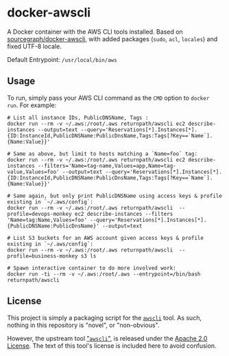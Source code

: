 # docker-awscli
A Docker container with the AWS CLI tools installed.
Based on [sourcegraph/docker-awscli][1], with added packages (`sudo`, `acl`, `locales`) and fixed UTF-8 locale.

Default Entrypoint: `/usr/local/bin/aws`

## Usage


To run, simply pass your AWS CLI command as the `CMD` option to `docker run`.  For example:

    # List all instance IDs, PublicDNSName, Tags :
    docker run --rm -v ~/.aws:/root/.aws returnpath/awscli ec2 describe-instances --output=text --query='Reservations[*].Instances[*].{ID:InstanceId,PublicDNSName:PublicDnsName,Tags:Tags[?Key==`Name`].{Name:Value}}'

    # Same as above, but limit to hosts matching a `Name=foo` tag:
    docker run --rm -v ~/.aws:/root/.aws returnpath/awscli ec2 describe-instances --filters='Name=tag-name,Values=app,Name=tag-value,Values=foo' --output=text --query='Reservations[*].Instances[*].{ID:InstanceId,PublicDNSName:PublicDnsName,Tags:Tags[?Key==`Name`].{Name:Value}}'

    # Same again, but only print PublicDNSName using access keys & profile existing in `~/.aws/config`:
    docker run --rm -v ~/.aws:/root/.aws returnpath/awscli  --profile=devops-monkey ec2 describe-instances --filters 'Name=tag:Name,Values=foo' --query='Reservations[*].Instances[*].{PublicDNSName:PublicDnsName}' --output=text

    # List S3 buckets for an AWS account given access keys & profile existing in `~/.aws/config`:
    docker run --rm -v ~/.aws:/root/.aws returnpath/awscli  --profile=business-monkey s3 ls

    # Spawn interactive container to do more involved work:
    docker run -ti --rm -v ~/.aws:/root/.aws --entrypoint=/bin/bash returnpath/awscli


## License

This project is simply a packaging script for the [`awscli`][awscli-github] tool.  As such, nothing in this repository is "novel", or "non-obvious".

However, the upstream tool ["`awscli`"][awscli-license], is released under the [Apache 2.0 License][apache-2-license]. The text of this tool's license is included here to avoid confusion.

[1]: https://github.com/sourcegraph/docker-awscli
[awscli-github]: https://github.com/aws/aws-cli
[apache-2-license]: https://choosealicense.com/licenses/apache-2.0/
[awscli-license]: https://github.com/aws/aws-cli/blob/develop/LICENSE.txt
